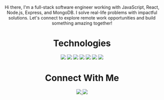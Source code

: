 <p align="center">Hi there, I'm a full-stack software engineer working with JavaScript, React, Node.js, Express, and MongoDB. I solve real-life problems with impactful solutions. Let's connect to explore remote work opportunities and build something amazing together!</p>

<h1 align="center">Technologies</h1>

<p align="center">
    <img src="https://img.shields.io/static/v1?label=|&message=JAVASCRIPT&color=5a5a5a&style=flat&logo=javascript"/>
    <img src="https://img.shields.io/static/v1?label=|&message=REACT&color=5a5a5a&style=flat&logo=react"/>
    <img src="https://img.shields.io/static/v1?label=|&message=NODE.JS&color=5a5a5a&style=flat&logo=node.js"/>
    <img src="https://img.shields.io/static/v1?label=|&message=MONGODB&color=5a5a5a&style=flat&logo=mongodb"/>
    <img src="https://img.shields.io/static/v1?label=|&message=EXPRESS&color=5a5a5a&style=flat&logo=express"/>
    <img src="https://img.shields.io/static/v1?label=|&message=GIT&color=5a5a5a&style=flat&logo=git"/>
    <img src="https://img.shields.io/static/v1?label=|&message=WORDPRESS&color=5a5a5a&style=flat&logo=wordpress"/>
</p>

<h1 align="center">Connect With Me</h1>



<p align="center">
  <a href="https://www.linkedin.com/in/jeniemg/" target="_blank">
    <img src="https://img.shields.io/static/v1?label=|&message=LINKEDIN&color=5a5a5a&style=flat&logo=linkedin&logo-color=white"/>
  </a>
  <a href="https://jenie.netlify.app/" target="_blank">
    <img src="https://img.shields.io/static/v1?label=|&message=WEBSITE&color=5a5a5a&style=flat&logo=dribbble&logo-color=white"/>
  </a>
</p>

